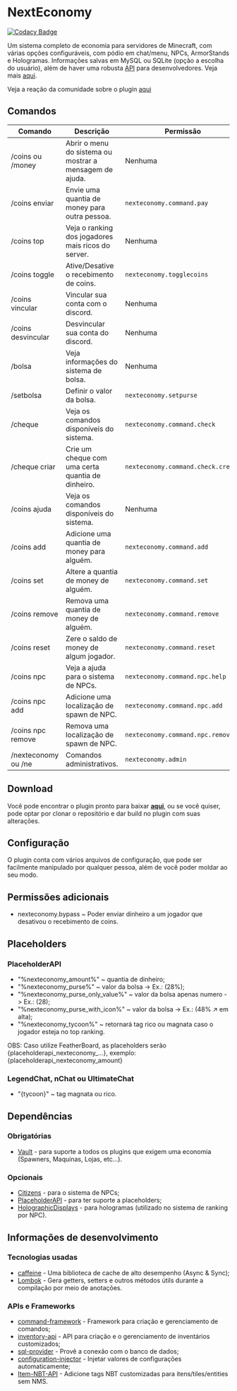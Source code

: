 # NextEconomy

[![Codacy Badge](https://app.codacy.com/project/badge/Grade/41ceccfd3fa241f3a9741f6996f44ccd)](https://www.codacy.com/gh/NextPlugins/NextEconomy/dashboard?utm_source=github.com&amp;utm_medium=referral&amp;utm_content=NextPlugins/NextEconomy&amp;utm_campaign=Badge_Grade)

Um sistema completo de economia para servidores de Minecraft, com várias opções configuráveis, com pódio em chat/menu, NPCs, ArmorStands e Hologramas. Informações salvas em MySQL ou SQLite (opção a escolha do usuário), além de haver uma robusta [API](https://github.com/NextPlugins/NextEconomy/tree/main/src/main/java/com/nextplugins/economy/api) para desenvolvedores. Veja mais [aqui](https://imgur.com/gallery/xDfx9pp).

Veja a reação da comunidade sobre o plugin [aqui](https://gamersboard.com.br/topic/75000-nexteconomy-o-mais-completo-plugin-de-economia-da-comunidade/)

## Comandos
|Comando         |Descrição                      |Permissão                    |
|----------------|-------------------------------|-----------------------------|
|/coins ou /money |Abrir o menu do sistema ou mostrar a mensagem de ajuda.|Nenhuma    |
|/coins enviar    |Envie uma quantia de money para outra pessoa.|`nexteconomy.command.pay`|
|/coins top       |Veja o ranking dos jogadores mais ricos do server.|Nenhuma         |
|/coins toggle    |Ative/Desative o recebimento de coins.|`nexteconomy.togglecoins`   |
|/coins vincular  |Vincular sua conta com o discord.|Nenhuma                          |
|/coins desvincular  |Desvincular sua conta do discord.|Nenhuma                       |
|/bolsa           |Veja informações do sistema de bolsa.|Nenhuma                      |
|/setbolsa        |Definir o valor da bolsa.|`nexteconomy.setpurse`                   |
|/cheque          |Veja os comandos disponíveis do sistema.|`nexteconomy.command.check`|
|/cheque criar    |Crie um cheque com uma certa quantia de dinheiro.|`nexteconomy.command.check.create`|
|/coins ajuda     |Veja os comandos disponíveis do sistema.|Nenhuma                   |
|/coins add       |Adicione uma quantia de money para alguém.|`nexteconomy.command.add`|
|/coins set       |Altere a quantia de money de alguém.|`nexteconomy.command.set`     |
|/coins remove    |Remova uma quantia de money de alguém.|`nexteconomy.command.remove`|
|/coins reset     |Zere o saldo de money de algum jogador.|`nexteconomy.command.reset`|
|/coins npc       |Veja a ajuda para o sistema de NPCs.|`nexteconomy.command.npc.help`|
|/coins npc add   |Adicione uma localização de spawn de NPC.|`nexteconomy.command.npc.add`|
|/coins npc remove|Remova uma localização de spawn de NPC.|`nexteconomy.command.npc.remove`|
|/nexteconomy ou /ne |Comandos administrativos.|`nexteconomy.admin`                      |

## Download

Você pode encontrar o plugin pronto para baixar [**aqui**](https://github.com/NextPlugins/NextEconomy/releases), ou se você quiser, pode optar por clonar o repositório e dar build no plugin com suas alterações.

## Configuração

O plugin conta com vários arquivos de configuração, que pode ser facilmente manipulado por qualquer pessoa, além de você poder moldar ao seu modo.

## Permissões adicionais

-   nexteconomy.bypass ~ Poder enviar dinheiro a um jogador que desativou o recebimento de coins.

## Placeholders

### PlaceholderAPI
-   "%nexteconomy_amount%" ~ quantia de dinheiro;
-   "%nexteconomy_purse%" ~ valor da bolsa -> Ex.: (28%);
-   "%nexteconomy_purse_only_value%" ~ valor da bolsa apenas numero -> Ex.: (28);
-   "%nexteconomy_purse_with_icon%" ~ valor da bolsa -> Ex.: (48% ↗ em alta);
-   "%nexteconomy_tycoon%" ~ retornará tag rico ou magnata caso o jogador esteja no top ranking.

OBS: Caso utilize FeatherBoard, as placeholders serão {placeholderapi_nexteconomy_...}, exemplo: {placeholderapi_nexteconomy_amount}

### LegendChat, nChat ou UltimateChat
-   "{tycoon}" ~ tag magnata ou rico.

## Dependências

### Obrigatórias
-   [Vault](https://github.com/MilkBowl/VaultAPI) - para suporte a todos os plugins que exigem uma economia (Spawners, Maquinas, Lojas, etc...).

### Opcionais
-   [Citizens](https://dev.bukkit.org/projects/citizens) - para o sistema de NPCs;
-   [PlaceholderAPI](https://www.spigotmc.org/resources/placeholderapi.6245/) - para ter suporte a placeholders;
-   [HolographicDisplays](https://dev.bukkit.org/projects/holographic-displays) - para hologramas (utilizado no sistema de ranking por NPC).

## Informações de desenvolvimento

### Tecnologias usadas
-   [caffeine](https://github.com/ben-manes/caffeine) - Uma biblioteca de cache de alto desempenho (Async & Sync);
-   [Lombok](https://projectlombok.org/) - Gera getters, setters e outros métodos útils durante a compilação por meio de anotações.

### APIs e Frameworks
-   [command-framework](https://github.com/SaiintBrisson/command-framework) - Framework para criação e gerenciamento de comandos;
-   [inventory-api](https://github.com/HenryFabio/inventory-api) - API para criação e o gerenciamento de inventários customizados;
-   [sql-provider](https://github.com/henryfabio/sql-provider) - Provê a conexão com o banco de dados;
-   [configuration-injector](https://github.com/HenryFabio/configuration-injector) - Injetar valores de configurações automaticamente;
-   [Item-NBT-API](https://github.com/tr7zw/Item-NBT-API) - Adicione tags NBT customizadas para itens/tiles/entities sem NMS.
